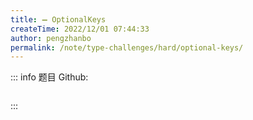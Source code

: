 ```yaml
---
title: ➖ OptionalKeys
createTime: 2022/12/01 07:44:33
author: pengzhanbo
permalink: /note/type-challenges/hard/optional-keys/
---
```


::: info 题目
Github: []()

```ts
```
:::
